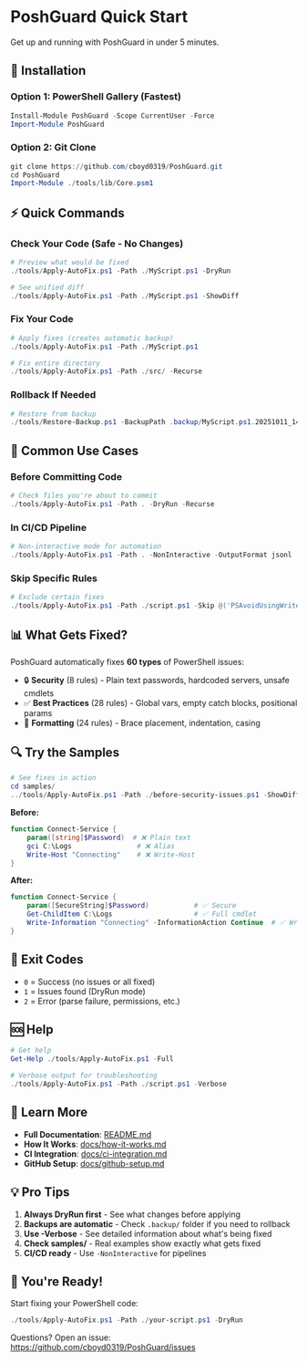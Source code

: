 # PoshGuard Quick Start

Get up and running with PoshGuard in under 5 minutes.

## 🚀 Installation

### Option 1: PowerShell Gallery (Fastest)
```powershell
Install-Module PoshGuard -Scope CurrentUser -Force
Import-Module PoshGuard
```

### Option 2: Git Clone
```powershell
git clone https://github.com/cboyd0319/PoshGuard.git
cd PoshGuard
Import-Module ./tools/lib/Core.psm1
```

## ⚡ Quick Commands

### Check Your Code (Safe - No Changes)
```powershell
# Preview what would be fixed
./tools/Apply-AutoFix.ps1 -Path ./MyScript.ps1 -DryRun

# See unified diff
./tools/Apply-AutoFix.ps1 -Path ./MyScript.ps1 -ShowDiff
```

### Fix Your Code
```powershell
# Apply fixes (creates automatic backup)
./tools/Apply-AutoFix.ps1 -Path ./MyScript.ps1

# Fix entire directory
./tools/Apply-AutoFix.ps1 -Path ./src/ -Recurse
```

### Rollback If Needed
```powershell
# Restore from backup
./tools/Restore-Backup.ps1 -BackupPath .backup/MyScript.ps1.20251011_140523.bak
```

## 🎯 Common Use Cases

### Before Committing Code
```powershell
# Check files you're about to commit
./tools/Apply-AutoFix.ps1 -Path . -DryRun -Recurse
```

### In CI/CD Pipeline
```powershell
# Non-interactive mode for automation
./tools/Apply-AutoFix.ps1 -Path . -NonInteractive -OutputFormat jsonl
```

### Skip Specific Rules
```powershell
# Exclude certain fixes
./tools/Apply-AutoFix.ps1 -Path ./script.ps1 -Skip @('PSAvoidUsingWriteHost')
```

## 📊 What Gets Fixed?

PoshGuard automatically fixes **60 types** of PowerShell issues:

- 🔒 **Security** (8 rules) - Plain text passwords, hardcoded servers, unsafe cmdlets
- ✅ **Best Practices** (28 rules) - Global vars, empty catch blocks, positional params
- 🎨 **Formatting** (24 rules) - Brace placement, indentation, casing

## 🔍 Try the Samples

```powershell
# See fixes in action
cd samples/
../tools/Apply-AutoFix.ps1 -Path ./before-security-issues.ps1 -ShowDiff
```

**Before:**
```powershell
function Connect-Service {
    param([string]$Password)  # ❌ Plain text
    gci C:\Logs                # ❌ Alias
    Write-Host "Connecting"    # ❌ Write-Host
}
```

**After:**
```powershell
function Connect-Service {
    param([SecureString]$Password)           # ✅ Secure
    Get-ChildItem C:\Logs                    # ✅ Full cmdlet
    Write-Information "Connecting" -InformationAction Continue  # ✅ Write-Information
}
```

## 📝 Exit Codes

- `0` = Success (no issues or all fixed)
- `1` = Issues found (DryRun mode)
- `2` = Error (parse failure, permissions, etc.)

## 🆘 Help

```powershell
# Get help
Get-Help ./tools/Apply-AutoFix.ps1 -Full

# Verbose output for troubleshooting
./tools/Apply-AutoFix.ps1 -Path ./script.ps1 -Verbose
```

## 🔗 Learn More

- **Full Documentation**: [README.md](README.md)
- **How It Works**: [docs/how-it-works.md](docs/how-it-works.md)
- **CI Integration**: [docs/ci-integration.md](docs/ci-integration.md)
- **GitHub Setup**: [docs/github-setup.md](docs/github-setup.md)

## 💡 Pro Tips

1. **Always DryRun first** - See what changes before applying
2. **Backups are automatic** - Check `.backup/` folder if you need to rollback
3. **Use -Verbose** - See detailed information about what's being fixed
4. **Check samples/** - Real examples show exactly what gets fixed
5. **CI/CD ready** - Use `-NonInteractive` for pipelines

## 🎉 You're Ready!

Start fixing your PowerShell code:

```powershell
./tools/Apply-AutoFix.ps1 -Path ./your-script.ps1 -DryRun
```

Questions? Open an issue: https://github.com/cboyd0319/PoshGuard/issues
